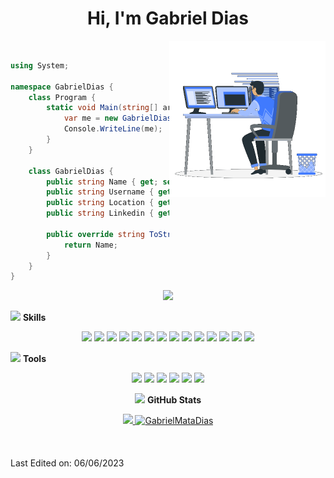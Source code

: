  <h1 align="center">
  <b>Hi, I'm Gabriel Dias</b>
</h1>
<p align="justify">
  <img align="right" src="https://github.com/0xAbdulKhalid/0xAbdulKhalid/raw/main/assets/mdImages/Right_Side.gif" width="250px">
</p>
<br>

```csharp
using System;

namespace GabrielDias {
    class Program {
        static void Main(string[] args) {
            var me = new GabrielDias();
            Console.WriteLine(me);
        }
    }

    class GabrielDias {
        public string Name { get; set; } = "Gabriel Dias";
        public string Username { get; set; } = "GabrielMataDias";
        public string Location { get; set; } = "SP - Brazil";
        public string Linkedin { get; set; } = "linkedin.com/in/gabriel-mata-dias-1a9b18210/"

        public override string ToString() {
            return Name;
        }
    }
}
```

<p align="center">
  <img src="https://user-images.githubusercontent.com/73097560/115834477-dbab4500-a447-11eb-908a-139a6edaec5c.gif">
</p>
<p align="start">
  <img src="https://media2.giphy.com/media/QssGEmpkyEOhBCb7e1/giphy.gif?cid=ecf05e47a0n3gi1bfqntqmob8g9aid1oyj2wr3ds3mg700bl&rid=giphy.gif" width="25">
  <strong>Skills</strong>
</p>
<p align="center">
  <img src="https://img.shields.io/badge/C%23%20-%232370ED.svg?style=for-the-badge&logo=c-sharp&logoColor=white">
  <img src="https://img.shields.io/badge/HTML5%20-%23E34F26.svg?style=for-the-badge&logo=html5&logoColor=white">
  <img src="https://img.shields.io/badge/CSS3%20-%231572B6.svg?style=for-the-badge&logo=css3&logoColor=white">
  <img src="https://img.shields.io/badge/JavaScript%20-%23F7DF1E.svg?style=for-the-badge&logo=javascript&logoColor=black">
  <img src="https://img.shields.io/badge/Git-%23F05033.svg?style=for-the-badge&logo=git&logoColor=white">
  <img src="https://img.shields.io/badge/GitHub-%23121011.svg?style=for-the-badge&logo=github&logoColor=white">
  <img src="https://img.shields.io/badge/Linux-FCC624?style=for-the-badge&logo=linux&logoColor=black">
  <img src="https://img.shields.io/badge/Terminal-%23054020?style=for-the-badge&logo=gnu-bash&logoColor=white">
  <img src="https://img.shields.io/badge/Markdown-%23000000.svg?style=for-the-badge&logo=markdown&logoColor=white">
  <img src="https://img.shields.io/badge/Laravel%20-%23FF2D20.svg?style=for-the-badge&logo=laravel&logoColor=white">
  <img src="https://img.shields.io/badge/.NET%20-%235C2D91.svg?style=for-the-badge&logo=.net&logoColor=white">
  <img src="https://img.shields.io/badge/SQL%20-%2300f.svg?style=for-the-badge&logo=sqlite&logoColor=white">
  <img src="https://img.shields.io/badge/MySQL%20-%2300f.svg?style=for-the-badge&logo=mysql&logoColor=white">
  <img src="https://img.shields.io/badge/PHP%20-%23777BB4.svg?style=for-the-badge&logo=php&logoColor=white">
</p>
<p align="start">
  <img src="https://media2.giphy.com/media/QssGEmpkyEOhBCb7e1/giphy.gif?cid=ecf05e47a0n3gi1bfqntqmob8g9aid1oyj2wr3ds3mg700bl&rid=giphy.gif" width="25">
  <strong>Tools</strong>
</p>
<p align="center">
  <img src="https://img.shields.io/badge/Visual%20Studio%20Code-%23007ACC.svg?style=for-the-badge&logo=visual-studio-code&logoColor=white">
  <img src="https://img.shields.io/badge/Visual%20Studio-%23007ACC.svg?style=for-the-badge&logo=visual-studio-code&logoColor=white">
  <img src="https://img.shields.io/badge/HeidiSQL-%23FFA500.svg?style=for-the-badge&logo=heidi-sql&logoColor=white">
  <img src="https://img.shields.io/badge/SQL%20Server%20Management%20Studio-%23CC2927.svg?style=for-the-badge&logo=microsoft-sql-server&logoColor=white">
  <img src="https://img.shields.io/badge/Adobe%20Lightroom-%23000000.svg?style=for-the-badge&logo=adobe-lightroom&logoColor=white">
  <img src="https://img.shields.io/badge/Adobe%20Photoshop-%23000000.svg?style=for-the-badge&logo=adobe-photoshop&logoColor=white">
</p>
<p align="center">
  <img src="https://media.giphy.com/media/iY8CRBdQXODJSCERIr/giphy.gif" width="35">
  <strong>GitHub Stats</strong>
</p>
<div align="center">
  <a href="https://github.com/GabrielMataDias/">
    <img src="https://github-readme-stats.vercel.app/api?username=GabrielMataDias&include_all_commits=true&count_private=true&show_icons=true&line_height=20&title_color=7A7ADB&icon_color=2234AE&text_color=D3D3D3&bg_color=0,000000,130F40" width="450"/>
    <img src="https://github-readme-stats.vercel.app/api/top-langs?username=GabrielMataDias&show_icons=true&locale=en&layout=compact&line_height=20&title_color=7A7ADB&icon_color=2234AE&text_color=D3D3D3&bg_color=0,000000,130F40" width="375" alt="GabrielMataDias"/>
  </a>
</div>
<br>
<br>
<br>
Last Edited on: 06/06/2023
